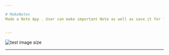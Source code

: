 ```yaml
---

# MakeNotes
Made a Note App . User can make important Note as well as save it for future reference.You can mark important as well as non important which makes it very easy to distinguish between different notes.(Html,Bootstrap,CSS,Javascript)


---
```


![test image size](https://raw.githubusercontent.com/SamirPaul1/MakeNotes/main/makemynotes.png)


---

